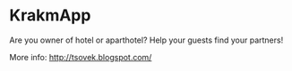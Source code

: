 # KrakmApp
Are you owner of hotel or aparthotel? Help your guests find your partners!

More info: http://tsovek.blogspot.com/ 
